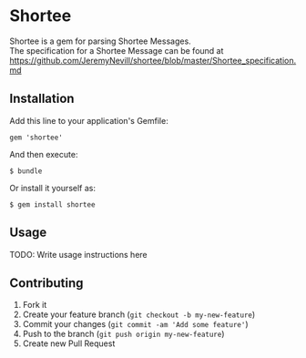 # Shortee

Shortee is a gem for parsing Shortee Messages.  
The specification for a Shortee Message can be found at https://github.com/JeremyNevill/shortee/blob/master/Shortee_specification.md 


## Installation

Add this line to your application's Gemfile:

    gem 'shortee'

And then execute:

    $ bundle

Or install it yourself as:

    $ gem install shortee

## Usage

TODO: Write usage instructions here

## Contributing

1. Fork it
2. Create your feature branch (`git checkout -b my-new-feature`)
3. Commit your changes (`git commit -am 'Add some feature'`)
4. Push to the branch (`git push origin my-new-feature`)
5. Create new Pull Request
